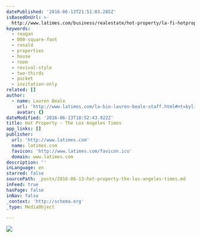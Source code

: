 ```yaml
---
datePublished: '2016-06-13T21:51:03.285Z'
isBasedOnUrl: >-
  http://www.latimes.com/business/realestate/hot-property/la-fi-hotprop-former-reagan-house-20160309-story.html
keywords:
  - reagan
  - 000-square-foot
  - ronald
  - properties
  - house
  - room
  - revival-style
  - two-thirds
  - pocket
  - invitation-only
related: []
author:
  - name: Lauren Beale
    url: 'http://www.latimes.com/la-bio-lauren-beale-staff.html#nt=byline'
    avatar: {}
dateModified: '2016-06-13T18:52:43.922Z'
title: Hot Property - The Los Angeles Times
app_links: []
publisher:
  url: 'http://www.latimes.com'
  name: latimes.com
  favicon: 'http://www.latimes.com/favicon.ico'
  domain: www.latimes.com
description: ''
inLanguage: en
starred: false
sourcePath: _posts/2016-06-13-hot-property-the-los-angeles-times.md
inFeed: true
hasPage: false
inNav: false
_context: 'http://schema.org'
_type: MediaObject

---
```

![](https://the-grid-user-content.s3-us-west-2.amazonaws.com/7fc778cb-469c-4e74-862e-b2665bbb3a82.jpg)
